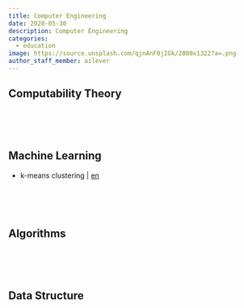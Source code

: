 ```yaml
---
title: Computer Engineering
date: 2020-05-30
description: Computer Engineering
categories:
  - education
image: https://source.unsplash.com/qjnAnF0jIGk/2000x1322?a=.png
author_staff_member: ailever
---
```


## Computability Theory

<br><br><br>
## Machine Learning
- k-means clustering | [en](https://ailever.github.io/education/2020/05/30/ML-kmeans/)

<br><br><br>
## Algorithms

<br><br><br>
## Data Structure


